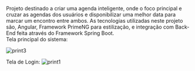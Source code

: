 Projeto destinado a criar uma agenda inteligente, onde o foco principal e cruzar as agendas dos usuários e disponibilizar uma melhor data para marcar um encontro entre ambos. As tecnologias utilizadas neste projeto são, Angular, Framework PrimeNG para estilização, e integração com Back-End feita através do Framework Spring Boot.<br>
Tela principal do sistema:

![print3](https://user-images.githubusercontent.com/29154390/41882111-71805b24-78bd-11e8-93bd-4635b7e4d846.png)
<br>

Tela  de Login:
![print1](https://user-images.githubusercontent.com/29154390/41882253-539a3e58-78be-11e8-8bd9-cf47613c8834.png)




